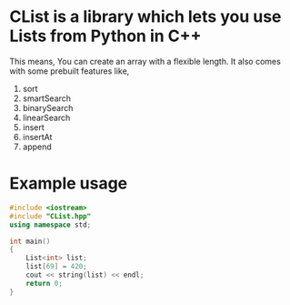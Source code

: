 # CList is a library which lets you use Lists from Python in C++

This means, You can create an array with a flexible length. It also comes with some prebuilt features like,

1. sort
2. smartSearch
3. binarySearch
4. linearSearch
5. insert
6. insertAt
7. append

# Example usage

```C++
#include <iostream>
#include "CList.hpp"
using namespace std;

int main()
{
    List<int> list;
    list[69] = 420;
    cout << string(list) << endl;
    return 0;
}
```
